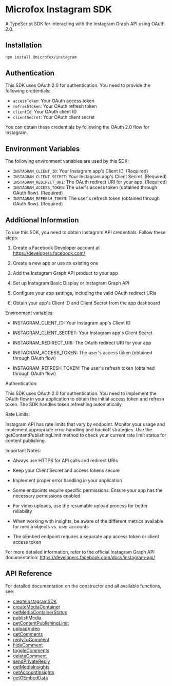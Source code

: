# Microfox Instagram SDK

A TypeScript SDK for interacting with the Instagram Graph API using OAuth 2.0.

## Installation

```bash
npm install @microfox/instagram
```

## Authentication

This SDK uses OAuth 2.0 for authentication. You need to provide the following credentials:

- `accessToken`: Your OAuth access token
- `refreshToken`: Your OAuth refresh token
- `clientId`: Your OAuth client ID
- `clientSecret`: Your OAuth client secret

You can obtain these credentials by following the OAuth 2.0 flow for Instagram.

## Environment Variables

The following environment variables are used by this SDK:

- `INSTAGRAM_CLIENT_ID`: Your Instagram app's Client ID. (Required)
- `INSTAGRAM_CLIENT_SECRET`: Your Instagram app's Client Secret. (Required)
- `INSTAGRAM_REDIRECT_URI`: The OAuth redirect URI for your app. (Required)
- `INSTAGRAM_ACCESS_TOKEN`: The user's access token (obtained through OAuth flow). (Required)
- `INSTAGRAM_REFRESH_TOKEN`: The user's refresh token (obtained through OAuth flow). (Required)

## Additional Information

To use this SDK, you need to obtain Instagram API credentials. Follow these steps:

1. Create a Facebook Developer account at https://developers.facebook.com/

2. Create a new app or use an existing one

3. Add the Instagram Graph API product to your app

4. Set up Instagram Basic Display or Instagram Graph API

5. Configure your app settings, including the valid OAuth redirect URIs

6. Obtain your app's Client ID and Client Secret from the app dashboard

Environment variables:

- INSTAGRAM_CLIENT_ID: Your Instagram app's Client ID

- INSTAGRAM_CLIENT_SECRET: Your Instagram app's Client Secret

- INSTAGRAM_REDIRECT_URI: The OAuth redirect URI for your app

- INSTAGRAM_ACCESS_TOKEN: The user's access token (obtained through OAuth flow)

- INSTAGRAM_REFRESH_TOKEN: The user's refresh token (obtained through OAuth flow)

Authentication:

This SDK uses OAuth 2.0 for authentication. You need to implement the OAuth flow in your application to obtain the initial access token and refresh token. The SDK handles token refreshing automatically.

Rate Limits:

Instagram API has rate limits that vary by endpoint. Monitor your usage and implement appropriate error handling and backoff strategies. Use the getContentPublishingLimit method to check your current rate limit status for content publishing.

Important Notes:

- Always use HTTPS for API calls and redirect URIs

- Keep your Client Secret and access tokens secure

- Implement proper error handling in your application

- Some endpoints require specific permissions. Ensure your app has the necessary permissions enabled

- For video uploads, use the resumable upload process for better reliability

- When working with insights, be aware of the different metrics available for media objects vs. user accounts

- The oEmbed endpoint requires a separate app access token or client access token

For more detailed information, refer to the official Instagram Graph API documentation: https://developers.facebook.com/docs/instagram-api/

## API Reference

For detailed documentation on the constructor and all available functions, see:

- [createInstagramSDK](./docs/createInstagramSDK.md)
- [createMediaContainer](./docs/createMediaContainer.md)
- [getMediaContainerStatus](./docs/getMediaContainerStatus.md)
- [publishMedia](./docs/publishMedia.md)
- [getContentPublishingLimit](./docs/getContentPublishingLimit.md)
- [uploadVideo](./docs/uploadVideo.md)
- [getComments](./docs/getComments.md)
- [replyToComment](./docs/replyToComment.md)
- [hideComment](./docs/hideComment.md)
- [toggleComments](./docs/toggleComments.md)
- [deleteComment](./docs/deleteComment.md)
- [sendPrivateReply](./docs/sendPrivateReply.md)
- [getMediaInsights](./docs/getMediaInsights.md)
- [getAccountInsights](./docs/getAccountInsights.md)
- [getOEmbedData](./docs/getOEmbedData.md)
